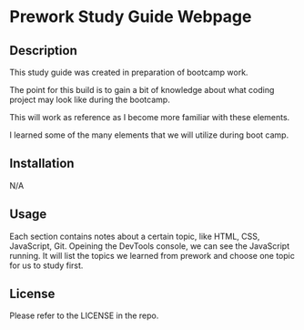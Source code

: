 # Prework Study Guide Webpage 

## Description

This study guide was created in preparation of bootcamp work. 

The point for this build is to gain a bit of knowledge about what coding project may look like during the bootcamp. 

This will work as reference as I become more familiar with these elements. 

I learned some of the many elements that we will utilize during boot camp. 



## Installation

N/A

## Usage

Each section contains notes about a certain topic, like HTML, CSS, JavaScript, Git. Opeining the DevTools console, we can see the JavaScript running. It will list the topics we learned from prework and choose one topic for us to study first.



## License

Please refer to the LICENSE in the repo. 





